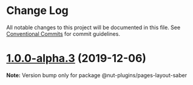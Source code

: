 # Change Log

All notable changes to this project will be documented in this file.
See [Conventional Commits](https://conventionalcommits.org) for commit guidelines.

# [1.0.0-alpha.3](https://github.com/nut-project/nut/tree/master/plugins/pages/layout-saber/compare/@nut-plugins/pages-layout-saber@1.0.0-alpha.2...@nut-plugins/pages-layout-saber@1.0.0-alpha.3) (2019-12-06)

**Note:** Version bump only for package @nut-plugins/pages-layout-saber
